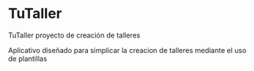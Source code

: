 # TuTaller
TuTaller proyecto de creación de talleres

Aplicativo diseñado para simplicar la creacion de talleres mediante el uso de plantillas
